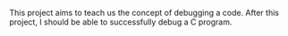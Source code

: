 This project aims to teach us the concept of debugging a code.
After this project, I should be able to successfully debug a C program.
